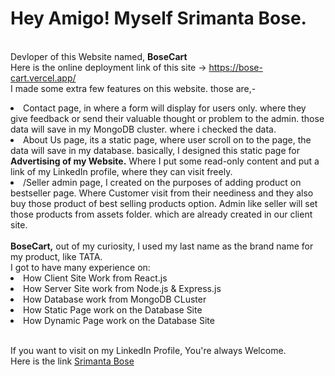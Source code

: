 # Hey Amigo! Myself Srimanta Bose.
<br> Devloper of this Website named, <b> BoseCart </b>
<br> Here is the online deployment link of this site -> https://bose-cart.vercel.app/
<br>I made some extra few features on this website. those are,- 
<li>Contact page, in where a form will display for users only. where they give feedback or send their valuable thought or problem to the admin. those data will save in my MongoDB cluster. where i checked the data.</li>
 <li>About Us page, its a static page, where user scroll on to the page, the data will save in my database. basically, I designed this static page for <b>Advertising of my Website.</b> Where I put some read-only content and put a link of my LinkedIn profile, where they can visit freely.</li>
<li>/Seller admin page, I created on the purposes of adding product on bestseller page. Where Customer visit from their neediness and they also buy those product of best selling products option. Admin like seller will set those products from assets folder. which are already created in our client site.</li>
<br><b>BoseCart,</b> out of my curiosity, I used my last name as the brand name for my product, like TATA. 
<br>I got to have many experience on:
<li>How Client Site Work from React.js</li>
<li>How Server Site work from Node.js & Express.js</li>
<li>How Database work from MongoDB CLuster</li>
<li>How Static Page work on the Database Site</li>
<li>How Dynamic Page work on the Database Site</li>

<br> If you want to visit on my LinkedIn Profile, You're always Welcome. 
<br> Here is the link <a href= "https://www.linkedin.com/in/srimanta-bose-753375250/">Srimanta Bose</a>
